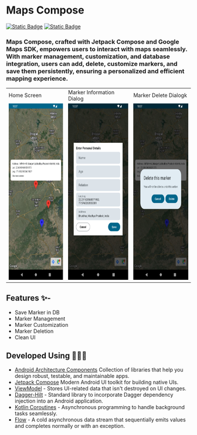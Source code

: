 # Maps Compose


[![Static Badge](https://img.shields.io/badge/Kotlin-black?logo=kotlin)]()
[![Static Badge](https://img.shields.io/badge/Jetpack--compose-black?logo=jetpack%20compose)]()


### Maps Compose, crafted with Jetpack Compose and Google Maps SDK, empowers users to interact with maps seamlessly. With marker management, customization, and database integration, users can add, delete, customize markers, and save them persistently, ensuring a personalized and efficient mapping experience.


<table>
  <tr>
    <td>Home Screen</td>
     <td>Marker Information Dialog</td>
     <td>Marker Delete Dialogk</td>
  </tr>
  <tr>
    <td><img src="ss/Screenshot_1.png" width=270 height=480></td>
    <td><img src="ss/Screenshot_3.png" width=270 height=480></td>
    <td><img src="ss/Screenshot_2.png" width=270 height=480></td>
  </tr>
 </table>

## Features ✨-
- Save Marker in DB
- Marker Management
- Marker Customization
- Marker Deletion
- Clean UI


## Developed Using 👨🏻‍💻

- [Android Architecture Components](https://developer.android.com/topic/architecture)   Collection of libraries that help you design robust, testable, and maintainable apps.
- [Jetpack Compose](https://developer.android.com/jetpack/compose) Modern Android UI toolkit for building native UIs.
- [ViewModel]() - Stores UI-related data that isn't destroyed on UI changes.
- [Dagger-Hilt](https://dagger.dev/hilt/) - Standard library to incorporate Dagger dependency injection into an Android application.
- [Kotlin Coroutines](https://kotlinlang.org/docs/coroutines-overview.html) - Asynchronous programming to handle background tasks seamlessly.
- [Flow](https://kotlinlang.org/api/kotlinx.coroutines/kotlinx-coroutines-core/kotlinx.coroutines.flow/-flow/) - A cold asynchronous data stream that sequentially emits values and completes normally or with an exception.
